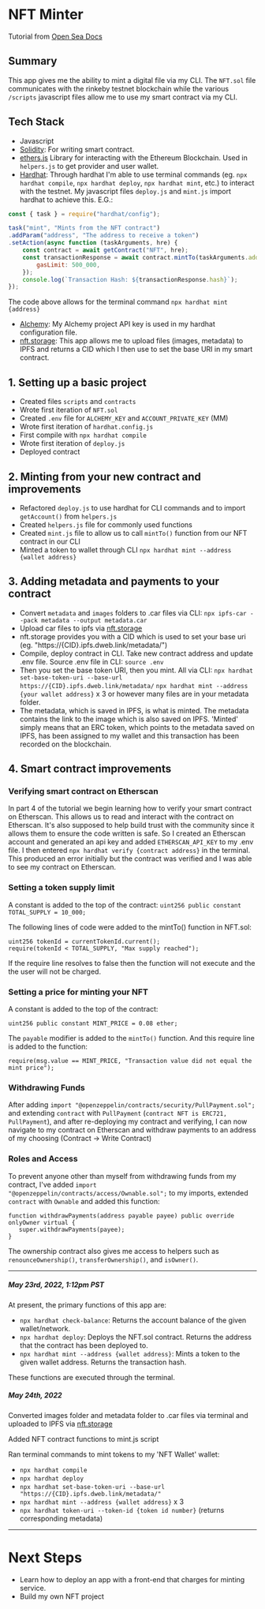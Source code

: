 # NFT Minter
Tutorial from [Open Sea Docs](https://docs.opensea.io/docs/creating-an-nft-contract)

## Summary

This app gives me the ability to mint a digital file via my CLI. The `NFT.sol` file communicates with the rinkeby testnet blockchain while the various `/scripts` javascript files allow me to use my smart contract via my CLI.

## Tech Stack
- Javascript
- [Solidity](https://docs.soliditylang.org/en/v0.8.14/): For writing smart contract.
- [ethers.js](https://docs.ethers.io/v5/) Library for interacting with the Ethereum Blockchain. Used in `helpers.js` to get provider and user wallet.
- [Hardhat](https://hardhat.org/): Through hardhat I'm able to use terminal commands (eg. `npx hardhat compile`, `npx hardhat deploy`, `npx hardhat mint`, etc.) to interact with the testnet. My javascript files `deploy.js` and `mint.js` import hardhat to achieve this. E.G.:

```js
const { task } = require("hardhat/config");

task("mint", "Mints from the NFT contract")
.addParam("address", "The address to receive a token")
.setAction(async function (taskArguments, hre) {
    const contract = await getContract("NFT", hre);
    const transactionResponse = await contract.mintTo(taskArguments.address, {
        gasLimit: 500_000,
    });
    console.log(`Transaction Hash: ${transactionResponse.hash}`);
});
```
The code above allows for the terminal command `npx hardhat mint {address}`

- [Alchemy](https://www.alchemy.com/): My Alchemy project API key is used in my hardhat configuration file.
- [nft.storage](https://nft.storage/): This app allows me to upload files (images, metadata) to IPFS and returns a CID which I then use to set the base URI in my smart contract.

## 1. Setting up a basic project
- Created files `scripts` and `contracts`
- Wrote first iteration of `NFT.sol`
- Created `.env` file for `ALCHEMY_KEY` and `ACCOUNT_PRIVATE_KEY` (MM)
- Wrote first iteration of `hardhat.config.js`
- First compile with `npx hardhat compile`
- Wrote first iteration of `deploy.js`
- Deployed contract

## 2. Minting from your new contract and improvements
- Refactored `deploy.js` to use hardhat for CLI commands and to import `getAccount()` from `helpers.js`
- Created `helpers.js` file for commonly used functions
- Created `mint.js` file to allow us to call `mintTo()` function from our NFT contract in our CLI
- Minted a token to wallet through CLI `npx hardhat mint --address {wallet address}`


## 3. Adding metadata and payments to your contract
- Convert `metadata` and `images` folders to .car files via CLI: `npx ipfs-car --pack metadata --output metadata.car`
- Upload car files to ipfs via [nft.storage](https://nft.storage/)
- nft.storage provides you with a CID which is used to set your base uri (eg. "https://{CID}.ipfs.dweb.link/metadata/")
- Compile, deploy contract in CLI. Take new contract address and update .env file. Source .env file in CLI: `source .env`
- Then you set the base token URI, then you mint. All via CLI:
`npx hardhat set-base-token-uri --base-url https://{CID}.ipfs.dweb.link/metadata/`
`npx hardhat mint --address {your wallet address}` x 3 or however many files are in your metadata folder.
- The metadata, which is saved in IPFS, is what is minted. The metadata contains the link to the image which is also saved on IPFS. 'Minted' simply means that an ERC token, which points to the metadata saved on IPFS, has been assigned to my wallet and this transaction has been recorded on the blockchain.



## 4. Smart contract improvements

### Verifying smart contract on Etherscan
In part 4 of the tutorial we begin learning how to verify your smart contract on Etherscan. This allows us to read and interact with the contract on Etherscan. It's also supposed to help build trust with the community since it allows them to ensure the code written is safe. So I created an Etherscan account and generated an api key and added `ETHERSCAN_API_KEY` to my .env file. I then entered `npx hardhat verify {contract address}` in the terminal. This produced an error initially but the contract was verified and I was able to see my contract on Etherscan.

### Setting a token supply limit
A constant is added to the top of the contract:
`uint256 public constant TOTAL_SUPPLY = 10_000;`

The following lines of code were added to the mintTo() function in NFT.sol:

```sol
uint256 tokenId = currentTokenId.current();
require(tokenId < TOTAL_SUPPLY, "Max supply reached");
```


If the require line resolves to false then the function will not execute and the the user will not be charged.

### Setting a price for minting your NFT
A constant is added to the top of the contract:

`uint256 public constant MINT_PRICE = 0.08 ether;`

The `payable` modifier is added to the `mintTo()` function. And this require line is added to the function:

`require(msg.value == MINT_PRICE, "Transaction value did not equal the mint price");`

### Withdrawing Funds
After adding `import "@openzeppelin/contracts/security/PullPayment.sol";` and extending `contract` with `PullPayment` (`contract NFT is ERC721, PullPayment`), and after re-deploying my contract and verifying, I can now navigate to my contract on Etherscan and withdraw payments to an address of my choosing (Contract -> Write Contract)

### Roles and Access
To prevent anyone other than myself from withdrawing funds from my contract, I've added `import "@openzeppelin/contracts/access/Ownable.sol";` to my imports, extended `contract` with `Ownable` and added this function:

```sol
function withdrawPayments(address payable payee) public override onlyOwner virtual {
   super.withdrawPayments(payee);
}
```

The ownership contract also gives me access to helpers such as `renounceOwnership()`, `transferOwnership()`, and `isOwner()`.

---

##### May 23rd, 2022, 1:12pm PST

At present, the primary functions of this app are:
- `npx hardhat check-balance`: Returns the account balance of the given wallet/network.
- `npx hardhat deploy`: Deploys the NFT.sol contract. Returns the address that the contract has been deployed to.
- `npx hardhat mint --address {wallet address}`: Mints a token to the given wallet address. Returns the transaction hash.

These functions are executed through the terminal.

##### May 24th, 2022

Converted images folder and metadata folder to .car files via terminal and uploaded to IPFS via [nft.storage](https://nft.storage/)

Added NFT contract functions to mint.js script

Ran terminal commands to mint tokens to my 'NFT Wallet' wallet:
- `npx hardhat compile`
- `npx hardhat deploy`
- `npx hardhat set-base-token-uri --base-url "https://{CID}.ipfs.dweb.link/metadata/"`
- `npx hardhat mint --address {wallet address}` x 3
- `npx hardhat token-uri --token-id {token id number}` (returns corresponding metadata)

---

# Next Steps

- Learn how to deploy an app with a front-end that charges for minting service.
- Build my own NFT project





